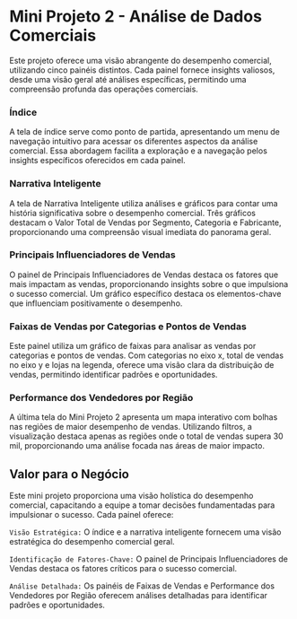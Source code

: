 # Mini Projeto 2 - Análise de Dados Comerciais

Este projeto oferece uma visão abrangente do desempenho comercial, utilizando cinco painéis distintos. Cada painel fornece insights valiosos, desde uma visão geral até análises específicas, permitindo uma compreensão profunda das operações comerciais.

### Índice
A tela de índice serve como ponto de partida, apresentando um menu de navegação intuitivo para acessar os diferentes aspectos da análise comercial. Essa abordagem facilita a exploração e a navegação pelos insights específicos oferecidos em cada painel.

### Narrativa Inteligente
A tela de Narrativa Inteligente utiliza análises e gráficos para contar uma história significativa sobre o desempenho comercial. Três gráficos destacam o Valor Total de Vendas por Segmento, Categoria e Fabricante, proporcionando uma compreensão visual imediata do panorama geral.

### Principais Influenciadores de Vendas
O painel de Principais Influenciadores de Vendas destaca os fatores que mais impactam as vendas, proporcionando insights sobre o que impulsiona o sucesso comercial. Um gráfico específico destaca os elementos-chave que influenciam positivamente o desempenho.

### Faixas de Vendas por Categorias e Pontos de Vendas
Este painel utiliza um gráfico de faixas para analisar as vendas por categorias e pontos de vendas. Com categorias no eixo x, total de vendas no eixo y e lojas na legenda, oferece uma visão clara da distribuição de vendas, permitindo identificar padrões e oportunidades.

### Performance dos Vendedores por Região
A última tela do Mini Projeto 2 apresenta um mapa interativo com bolhas nas regiões de maior desempenho de vendas. Utilizando filtros, a visualização destaca apenas as regiões onde o total de vendas supera 30 mil, proporcionando uma análise focada nas áreas de maior impacto.

## Valor para o Negócio
Este mini projeto proporciona uma visão holística do desempenho comercial, capacitando a equipe a tomar decisões fundamentadas para impulsionar o sucesso. Cada painel oferece:

`Visão Estratégica:` O índice e a narrativa inteligente fornecem uma visão estratégica do desempenho comercial geral.

`Identificação de Fatores-Chave:` O painel de Principais Influenciadores de Vendas destaca os fatores críticos para o sucesso comercial.

`Análise Detalhada:` Os painéis de Faixas de Vendas e Performance dos Vendedores por Região oferecem análises detalhadas para identificar padrões e oportunidades.
